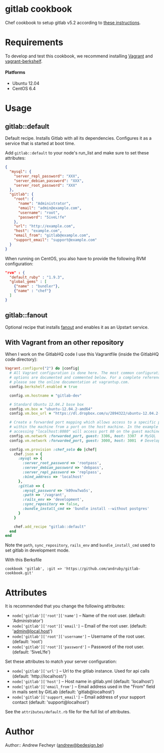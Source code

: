 # gitlab cookbook

Chef cookbook to setup gitlab v5.2 according to [these instructions](https://github.com/gitlabhq/gitlabhq/blob/v5.2.0/doc/install/installation.md).

# Requirements

To develop and test this cookbook, we recommend installing [Vagrant](http://www.vagrantup.com/) and [vagrant-berkshelf](https://github.com/RiotGames/vagrant-berkshelf).

#### Platforms
* Ubuntu 12.04
* CentOS 6.4

# Usage

## gitlab::default

Default recipe. Installs Gitlab with all its dependencies. Configures it as a service that is started at boot time.

Add `gitlab::default` to your node's run_list and make sure to set these attributes:

```json
{
  "mysql": {
    "server_repl_password": "XXX",
    "server_debian_password": "XXX",
    "server_root_password": "XXX"
  },
  "gitlab": {
    "root": {
      "name": "Administrator",
      "email": "admin@example.com",
      "username": "root",
      "password": "5iveL!fe"
    },
    "url": "http://example.com",
    "host": "example.com",
    "email_from": "gitlab@example.com",
    "support_email": "support@example.com"
  }
}
```

When running on CentOS, you also have to provide the following RVM configuration:

```json
"rvm" : {
  "default_ruby" : "1.9.3",
  "global_gems" : [
    {"name" : "bundler"},
    {"name" : "chef"}
  ]
}
```

## gitlab::fanout

Optional recipe that installs [fanout](https://github.com/travisghansen/fanout) and enables it as an Upstart service.

## With Vagrant from an other repository

When I work on the GitlabHQ code I use this Vagrantfile (inside the GitlabHQ code directory):

```ruby
Vagrant.configure("2") do |config|
  # All Vagrant configuration is done here. The most common configuration
  # options are documented and commented below. For a complete reference,
  # please see the online documentation at vagrantup.com.
  config.berkshelf.enabled = true

  config.vm.hostname = "gitlab-dev"

  # Standard Ubuntu 12.04.2 base box
  config.vm.box = "ubuntu-12.04.2-amd64"
  config.vm.box_url = "https://dl.dropbox.com/u/2894322/ubuntu-12.04.2-amd64.box"

  # Create a forwarded port mapping which allows access to a specific port
  # within the machine from a port on the host machine. In the example below,
  # accessing "localhost:8080" will access port 80 on the guest machine.
  config.vm.network :forwarded_port, guest: 3306, host: 3307  # MySQL
  config.vm.network :forwarded_port, guest: 3000, host: 3001  # Development Puma

  config.vm.provision :chef_solo do |chef|
    chef.json = {
      :mysql => {
        :server_root_password => 'rootpass',
        :server_debian_password => 'debpass',
        :server_repl_password => 'replpass',
        :bind_address => 'localhost'
      },
      :gitlab => {
        :mysql_password => 'k09vw7wa5s',
        :path => '/vagrant',
        :rails_env => 'development',
        :sync_repository => false,
        :bundle_install_cmd => 'bundle install --without postgres'
      }
    }

    chef.add_recipe "gitlab::default"
  end
end
```

Note the `path`, `sync_repository`, `rails_env` and `bundle_install_cmd` used to set gitlab in development mode.

With this Berksfile

```
cookbook 'gitlab', :git => 'https://github.com/andruby/gitlab-cookbook.git'
```

# Attributes

It is recommended that you change the following attributes:

* `node['gitlab']['root']['name']` – Name of the root user. (default: 'Administrator')
* `node['gitlab']['root']['email']` – Email of the root user. (default: 'admin@local.host')
* `node['gitlab']['root']['username']` – Username of the root user. (default: 'root')
* `node['gitlab']['root']['password']` – Password of the root user. (default: '5iveL!fe')

Set these attributes to match your server configuration:

* `node['gitlab']['url']` – Url to the gitlab instance. Used for api calls (default: 'http://localhost/')
* `node['gitlab']['host']` – Host name in gitlab.yml (default: 'localhost')
* `node['gitlab']['email_from']` – Email address used in the "From" field in mails sent by GitLab (default: 'gitlab@localhost')
* `node['gitlab']['support_email']` – Email address of your support contact (default: 'support@localhost')

See the `attributes/default.rb` file for the full list of attributes.

# Author

Author:: Andrew Fecheyr (<andrew@bedesign.be>)
